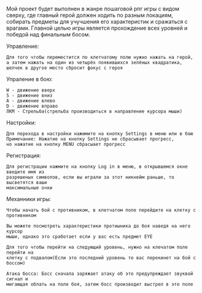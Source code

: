 Мой проект будет выполнен в жанре пошаговой рпг игры с видом сверху, где главный герой должен ходить по разным локациям, собирать предметы для учучшения его характеристик и сражаться с врагами. Главной целью игры является прохождение всех уровней и победой над финальным босом.

Управление:

    Для того чтобы переместится по клетчатому полю нужно нажать на герой,
    а затем нажать на один из четырёх появившихся зелёных квадратика, 
    шелчек в другое место сбросит фокус с героя

Упраление в бою:

    W - движение вверх
    S - движение вниз
    A - движение влево
    D - движение вправо
    ЛКМ - Стрельба(стрельба производиться в направление курсора мыши)

Настройки:

    Для перехода в настройки нажимите на кнопку Settings в меню или в бою
    Примечание: Нажатие на кнопку Settings не сбрасывает прогресс, 
    но нажатие на кнопку MENU сбрасыает прогресс

Регистрация:

    Для регистрации нажмите на кнопку Log in в меню, в открывшемся окне введите имя из
    разрешеных символов, если вы играли за этот никнейм раньше, то высветятся ваши 
    максимальные очки

Механники игры:

    Чтобы начать бой с противником, в клетчатом поле перейдите на клетку с противником
 
    Вы можете посмотреть характеристики протиыника до боя наведя на него курсор
    мыши, однако это сработает если у вас есть предмет EYE

    Для того чтобы перейти на следующий уровень, нужно на клечатом поле перейти на
    клетку с подвалом(Если это последний уровень то вас перекинет на бой с боссом)

    Атака босса: Босс сначала заряжает атаку об это предупреждает звуквой сигнал и
    мигающая облать на поле боя, затем босс производит выстрел в это поле

